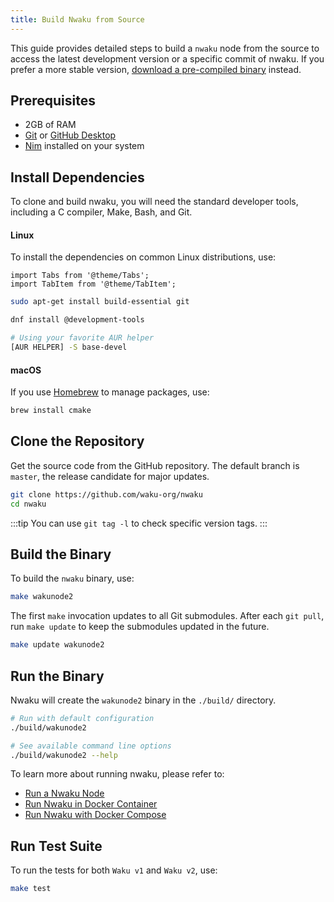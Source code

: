 ```yaml
---
title: Build Nwaku from Source
---
```


This guide provides detailed steps to build a `nwaku` node from the source to access the latest development version or a specific commit of nwaku. If you prefer a more stable version, [download a pre-compiled binary](https://github.com/waku-org/nwaku/tags) instead.

## Prerequisites

- 2GB of RAM
- [Git](https://git-scm.com/) or [GitHub Desktop](https://desktop.github.com/)
- [Nim](https://nim-lang.org/install.html) installed on your system

## Install Dependencies

To clone and build nwaku, you will need the standard developer tools, including a C compiler, Make, Bash, and Git.

#### Linux

To install the dependencies on common Linux distributions, use:

```mdx-code-block
import Tabs from '@theme/Tabs';
import TabItem from '@theme/TabItem';
```

<Tabs>
<TabItem value="debian" label="Debian and Ubuntu">

```bash
sudo apt-get install build-essential git
```

</TabItem>
<TabItem value="fedora" label="Fedora">

```bash
dnf install @development-tools
```

</TabItem>
<TabItem value="arch" label="Arch Linux">

```bash
# Using your favorite AUR helper
[AUR HELPER] -S base-devel
```

</TabItem>
</Tabs>

#### macOS

If you use [Homebrew](https://brew.sh/) to manage packages, use:

```bash
brew install cmake
```

## Clone the Repository

Get the source code from the GitHub repository. The default branch is `master`, the release candidate for major updates.

```bash
git clone https://github.com/waku-org/nwaku
cd nwaku
```

:::tip
You can use `git tag -l` to check specific version tags.
:::

## Build the Binary

To build the `nwaku` binary, use:

```bash
make wakunode2
```

The first `make` invocation updates to all Git submodules. After each `git pull`, run `make update` to keep the submodules updated in the future.

```bash
make update wakunode2
```

## Run the Binary

Nwaku will create the `wakunode2` binary in the `./build/` directory.

```bash
# Run with default configuration
./build/wakunode2

# See available command line options
./build/wakunode2 --help
```

To learn more about running nwaku, please refer to:

- [Run a Nwaku Node](/guides/run-nwaku-node#run-the-node)
- [Run Nwaku in Docker Container](/guides/nwaku/run-docker)
- [Run Nwaku with Docker Compose](/guides/nwaku/run-docker-compose)

## Run Test Suite

To run the tests for both `Waku v1` and `Waku v2`, use:

```bash
make test
```